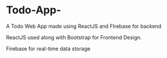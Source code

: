 # Todo-App-
A Todo Web App made using ReactJS and FIrebase for backend

ReactJS used along with Bootstrap for Frontend Design.

Firebase for real-time data storage
